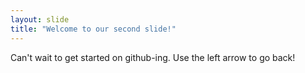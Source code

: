 ```yaml
---
layout: slide
title: "Welcome to our second slide!"
---
```

Can't wait to get started on github-ing.
Use the left arrow to go back!
